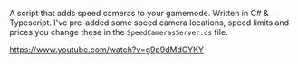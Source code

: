 A script that adds speed cameras to your gamemode. Written in C# & Typescript. I've pre-added some speed camera locations, speed limits and prices you change these in the ``SpeedCamerasServer.cs`` file.

https://www.youtube.com/watch?v=g9p9dMdGYKY